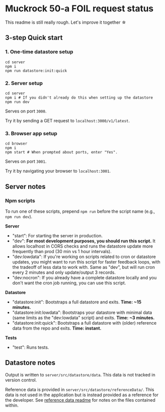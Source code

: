 # Muckrock 50-a FOIL request status

This readme is still really rough. Let's improve it together ☆

## 3-step Quick start

### 1. One-time datastore setup

```shell
cd server
npm i
npm run datastore:init:quick
```

### 2. Server setup

```shell
cd server
npm i # If you didn't already do this when setting up the datastore
npm run dev
```

Serves on port `3000`.

Try it by sending a GET request to `localhost:3000/v1/latest`.

### 3. Browser app setup

```shell
cd browser
npm i
npm start # When prompted about ports, enter "Yes".
```

Serves on port `3001`.

Try it by navigating your browser to `localhost:3001`.

## Server notes

### Npm scripts

To run one of these scripts, prepend `npm run` before the script name (e.g., `npm run dev`).

**Server**

- "start": For starting the server in production.
- "dev": **For most development purposes, you should run this script.** It allows localhost in CORS checks and runs the datastore update more frequently than prod (30 min vs 1 hour intervals).
- "dev:lowdata": If you're working on scripts related to cron or datastore updates, you might want to run this script for faster feedback loops, with the tradeoff of less data to work with. Same as "dev", but will run cron every 2 minutes and only update/output 3 records.
- "dev:nocron": If you already have a complete datastore locally and you don't want the cron job running, you can use this script.

**Datastore**

- "datastore:init": Bootstraps a full datastore and exits. **Time: ~15 minutes.**
- "datastore:init:lowdata": Bootstraps your datastore with minimal data (same limits as the "dev:lowdata" script) and exits. **Time: ~3 minutes.**
- "datastore:init:quick": Bootstraps a full datastore with (older) reference data from the repo and exits. **Time: instant.**

**Tests**

- "test": Runs tests.

## Datastore notes

Output is written to `server/src/datastore/data`. This data is not tracked in version control.

Reference data is provided in `server/src/datastore/referenceData/`. This data is not used in the application but is instead provided as a reference for the developer. See [reference data readme](server/src/datastore/referenceData/readme.md) for notes on the files contained within.
